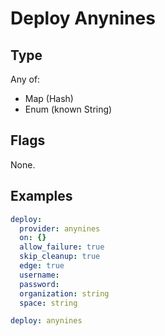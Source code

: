 # Deploy Anynines



## Type

Any of:

* Map (Hash)
* Enum (known String)

## Flags

None.


## Examples

```yaml
deploy:
  provider: anynines
  on: {}
  allow_failure: true
  skip_cleanup: true
  edge: true
  username: 
  password: 
  organization: string
  space: string
```

```yaml
deploy: anynines

```
